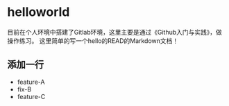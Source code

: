 # helloworld



目前在个人环境中搭建了Gitlab环境，这里主要是通过《Github入门与实践》，做操作练习。
这里简单的写一个hello的READ的Markdown文档！

## 添加一行
  - feature-A
  - fix-B
  - feature-C
